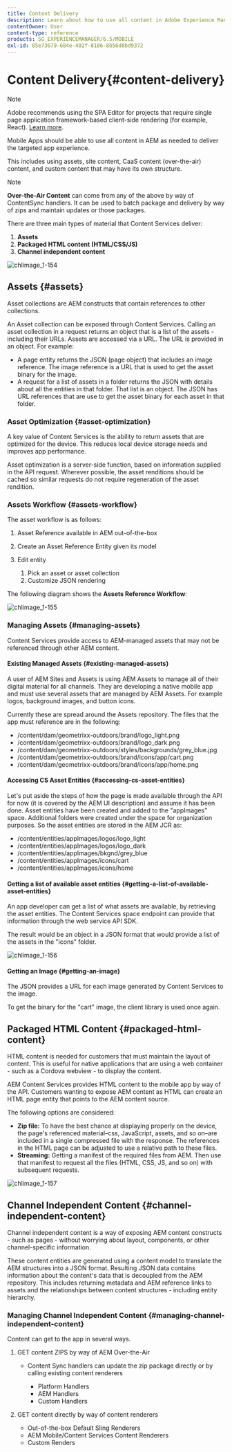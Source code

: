 ```yaml
---
title: Content Delivery
description: Learn about how to use all content in Adobe Experience Manager to deliver the targeted app experience.
contentOwner: User
content-type: reference
products: SG_EXPERIENCEMANAGER/6.5/MOBILE
exl-id: 85e73679-684e-402f-8186-8b56d8bd9372
---
```

# Content Delivery{#content-delivery}

>[!NOTE]
>
>Adobe recommends using the SPA Editor for projects that require single page application framework-based client-side rendering (for example, React). [Learn more](/help/sites-developing/spa-overview.md).

Mobile Apps should be able to use all content in AEM as needed to deliver the targeted app experience.

This includes using assets, site content, CaaS content (over-the-air) content, and custom content that may have its own structure.

>[!NOTE]
>
>**Over-the-Air Content** can come from any of the above by way of ContentSync handlers. It can be used to batch package and delivery by way of zips and maintain updates or those packages.

There are three main types of material that Content Services deliver:

1. **Assets**
1. **Packaged HTML content (HTML/CSS/JS)**
1. **Channel independent content**

![chlimage_1-154](assets/chlimage_1-154.png)

## Assets {#assets}

Asset collections are AEM constructs that contain references to other collections.

An Asset collection can be exposed through Content Services. Calling an asset collection in a request returns an object that is a list of the assets - including their URLs. Assets are accessed via a URL. The URL is provided in an object. For example:

* A page entity returns the JSON (page object) that includes an image reference. The image reference is a URL that is used to get the asset binary for the image.
* A request for a list of assets in a folder returns the JSON with details about all the entities in that folder. That list is an object. The JSON has URL references that are use to get the asset binary for each asset in that folder.

### Asset Optimization {#asset-optimization}

A key value of Content Services is the ability to return assets that are optimized for the device. This reduces local device storage needs and improves app performance.

Asset optimization is a server-side function, based on information supplied in the API request. Wherever possible, the asset renditions should be cached so similar requests do not require regeneration of the asset rendition.

### Assets Workflow {#assets-workflow}

The asset workflow is as follows:

1. Asset Reference available in AEM out-of-the-box
1. Create an Asset Reference Entity given its model
1. Edit entity

    1. Pick an asset or asset collection
    1. Customize JSON rendering

The following diagram shows the **Assets Reference Workflow**:

![chlimage_1-155](assets/chlimage_1-155.png)

### Managing Assets {#managing-assets}

Content Services provide access to AEM-managed assets that may not be referenced through other AEM content.

#### Existing Managed Assets {#existing-managed-assets}

A user of AEM Sites and Assets is using AEM Assets to manage all of their digital material for all channels. They are developing a native mobile app and must use several assets that are managed by AEM Assets. For example logos, background images, and button icons.

Currently these are spread around the Assets repository. The files that the app must reference are in the following:

* /content/dam/geometrixx-outdoors/brand/logo_light.png
* /content/dam/geometrixx-outdoors/brand/logo_dark.png
* /content/dam/geometrixx-outdoors/styles/backgrounds/grey_blue.jpg
* /content/dam/geometrixx-outdoors/brand/icons/app/cart.png
* /content/dam/geometrixx-outdoors/brand/icons/app/home.png

#### Accessing CS Asset Entities {#accessing-cs-asset-entities}

Let's put aside the steps of how the page is made available through the API for now (it is covered by the AEM UI description) and assume it has been done. Asset entities have been created and added to the "appImages" space. Additional folders were created under the space for organization purposes. So the asset entities are stored in the AEM JCR as:

* /content/entities/appImages/logos/logo_light
* /content/entities/appImages/logos/logo_dark
* /content/entities/appImages/bkgnd/grey_blue
* /content/entities/appImages/icons/cart
* /content/entities/appImages/icons/home

#### Getting a list of available asset entities {#getting-a-list-of-available-asset-entities}

An app developer can get a list of what assets are available, by retrieving the asset entities. The Content Services space endpoint can provide that information through the web service API SDK.

The result would be an object in a JSON format that would provide a list of the assets in the "icons" folder.

![chlimage_1-156](assets/chlimage_1-156.png)

#### Getting an Image {#getting-an-image}

The JSON provides a URL for each image generated by Content Services to the image.

To get the binary for the "cart" image, the client library is used once again.

## Packaged HTML Content {#packaged-html-content}

HTML content is needed for customers that must maintain the layout of content. This is useful for native applications that are using a web container - such as a Cordova webview - to display the content.

AEM Content Services provides HTML content to the mobile app by way of the API. Customers wanting to expose AEM content as HTML can create an HTML page entity that points to the AEM content source.

The following options are considered:

* **Zip file:** To have the best chance at displaying properly on the device, the page's referenced material&ndash;css, JavaScript, assets, and so on&ndash;are included in a single compressed file with the response. The references in the HTML page can be adjusted to use a relative path to these files.
* **Streaming:** Getting a manifest of the required files from AEM. Then use that manifest to request all the files (HTML, CSS, JS, and so on) with subsequent requests.

![chlimage_1-157](assets/chlimage_1-157.png)

## Channel Independent Content {#channel-independent-content}

Channel independent content is a way of exposing AEM content constructs - such as pages - without worrying about layout, components, or other channel-specific information.

These content entities are generated using a content model to translate the AEM structures into a JSON format. Resulting JSON data contains information about the content's data that is decoupled from the AEM repository. This includes returning metadata and AEM reference links to assets and the relationships between content structures - including entity hierarchy.

### Managing Channel Independent Content {#managing-channel-independent-content}

Content can get to the app in several ways.

1. GET content ZIPS by way of AEM Over-the-Air

    * Content Sync handlers can update the zip package directly or by calling existing content renderers

        * Platform Handlers
        * AEM Handlers
        * Custom Handlers

1. GET content directly by way of content renderers

    * Out-of-the-box Default Sling Renderers
    * AEM Mobile/Content Services Content Renderers
    * Custom Renders
